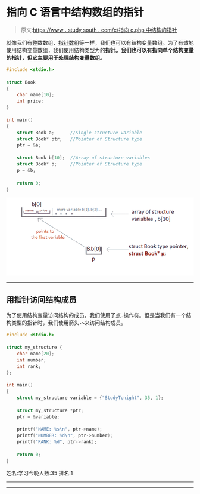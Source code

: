 # 指向 C 语言中结构数组的指针

> 原文:[https://www . study south . com/c/指向 c.php 中结构的指针](https://www.studytonight.com/c/pointers-to-structure-in-c.php)

就像我们有整数数组、[指针数组](pointers-with-array.php)等一样，我们也可以有结构变量数组。为了有效地使用结构变量数组，我们使用结构类型为的**指针。我们也可以有指向单个结构变量的指针，但它主要用于处理结构变量数组。**

```cpp
#include <stdio.h>

struct Book
{
    char name[10];
    int price;
}

int main()
{
    struct Book a;      //Single structure variable
    struct Book* ptr;   //Pointer of Structure type
    ptr = &a;

    struct Book b[10];  //Array of structure variables
    struct Book* p;     //Pointer of Structure type
    p = &b;  

    return 0;
}
```

![Pointer to Structure array in C](img/3f7bf40e408128f080e60efa0631d77c.png)

* * *

## 用指针访问结构成员

为了使用结构变量访问结构的成员，我们使用了点`.`操作符。但是当我们有一个结构类型的指针时，我们使用箭头`->`来访问结构成员。

```cpp
#include <stdio.h>

struct my_structure {
    char name[20];
    int number;
    int rank;
};

int main()
{
    struct my_structure variable = {"StudyTonight", 35, 1};

    struct my_structure *ptr;
    ptr = &variable;

    printf("NAME: %s\n", ptr->name);
    printf("NUMBER: %d\n", ptr->number);
    printf("RANK: %d", ptr->rank);

    return 0;
}
```

姓名:学习今晚人数:35 排名:1

* * *

* * *